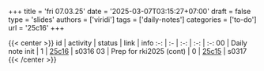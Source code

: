 +++
title = 'fri 07.03.25'
date = '2025-03-07T03:15:27+07:00'
draft = false
type = 'slides'
authors = ['viridi']
tags = ['daily-notes']
categories = ['to-do']
url = '25c16'
+++

{{< center >}}
id | activity | status | link | info
:-: | :- | :-: | :-: | :-:
00 | Daily note init          | 1 | [25c16](/notes/25c16) | s0316
03 | Prep for rki2025 (cont)  | 0 | [25c15](/notes/25c15) | s0317
{{< /center >}}

